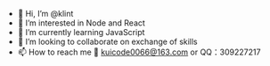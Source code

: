 - 👋 Hi, I’m @klint
- 👀 I’m interested in Node and React
- 🌱 I’m currently learning JavaScript
- 💞️ I’m looking to collaborate on exchange of skills
- 📫 How to reach me 📮 kuicode0066@163.com or QQ：309227217

<!---
kuicodefly/kuicodefly is a ✨ special ✨ repository because its `README.md` (this file) appears on your GitHub profile.
You can click the Preview link to take a look at your changes.
--->
